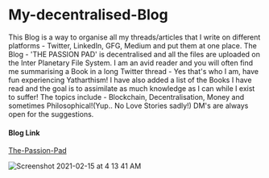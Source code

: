 # My-decentralised-Blog

This Blog is a way to organise all my threads/articles that I write on different platforms - Twitter, LinkedIn, GFG, Medium and put them at one place.
The Blog - 'THE PASSION PAD' is decentralised and all the files are uploaded on the Inter Planetary File System. I am 
an avid reader and you will often find me summarising a Book in a long Twitter thread - Yes that's who I am, have fun experiencing Yatharthism!
I have also added a list of the Books I have read and the goal is to assimilate as much knowledge as I can while I exist to suffer!
The topics include - Blockchain, Decentralisation, Money and sometimes Philosophical!(Yup.. No Love Stories sadly!) DM's are always open for the suggestions.


#### Blog Link
[The-Passion-Pad](https://my-decentralised-blog.vercel.app)

![Screenshot 2021-02-15 at 4 13 41 AM](https://user-images.githubusercontent.com/43466752/107964630-7d895e00-6fcf-11eb-826e-78a4931ff6d5.png)

